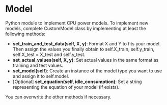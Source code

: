 # Model
Python module to implement CPU power models. To implement new models, complete CustomModel class by implementing at least the following methods:

- **set_train_and_test_data(self, X, y)**: Format X and Y to fits your model. Then assign the values you finally obtain to self.X_train, self.y_train, self.X_test = X_test and self.y_test.
- **set_actual_values(self, X, y)**: Set actual values in the same format as training and test values.
- **set_model(self)**: Create an instance of the model type you want to use and assign it to self.model.
- [Optional] **set_equation(self, idle_consumption)**: Set a string representing the equation of your model (if exists).

You can overwrite the other methods if necessary.